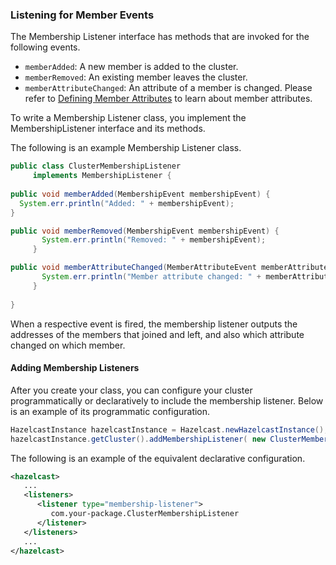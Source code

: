
### Listening for Member Events

The Membership Listener interface has methods that are invoked for the following events.

- `memberAdded`: A new member is added to the cluster.
- `memberRemoved`: An existing member leaves the cluster.
- `memberAttributeChanged`: An attribute of a member is changed. Please refer to [Defining Member Attributes](#defining-member-attributes) to learn about member attributes.

To write a Membership Listener class, you implement the MembershipListener interface and its methods.

The following is an example Membership Listener class.

```java
public class ClusterMembershipListener
     implements MembershipListener {
     
public void memberAdded(MembershipEvent membershipEvent) {
  System.err.println("Added: " + membershipEvent);
}

public void memberRemoved(MembershipEvent membershipEvent) {
       System.err.println("Removed: " + membershipEvent);
     }

public void memberAttributeChanged(MemberAttributeEvent memberAttributeEvent) {
       System.err.println("Member attribute changed: " + memberAttributeEvent);
     }
     
}
```

When a respective event is fired, the membership listener outputs the addresses of the members that joined and left, and also which attribute changed on which member.

#### Adding Membership Listeners

After you create your class, you can configure your cluster programmatically or declaratively to include the membership listener. Below is an example of its programmatic configuration.

```java
HazelcastInstance hazelcastInstance = Hazelcast.newHazelcastInstance();
hazelcastInstance.getCluster().addMembershipListener( new ClusterMembershipListener() );
```

The following is an example of the equivalent declarative configuration. 

```xml
<hazelcast>
   ...
   <listeners>
      <listener type="membership-listener">
         com.your-package.ClusterMembershipListener
      </listener>
   </listeners>
   ...
</hazelcast>
```


